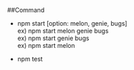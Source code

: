 ##Command
- npm start [option: melon, genie, bugs]  
ex) npm start melon genie bugs  
ex) npm start genie bugs  
ex) npm start melon

- npm test